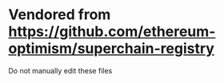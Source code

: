 # Vendored from https://github.com/ethereum-optimism/superchain-registry

Do not manually edit these files